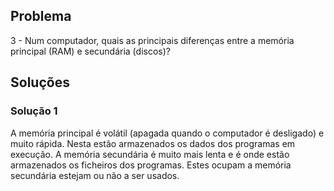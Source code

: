 ## Problema

3 - Num computador, quais as principais diferenças entre a memória principal
(RAM) e secundária (discos)?

## Soluções

### Solução 1

A memória principal é volátil (apagada quando o computador é desligado) e
muito rápida. Nesta estão armazenados os dados dos programas em execução.
A memória secundária é muito mais lenta e é onde estão armazenados os ficheiros
dos programas. Estes ocupam a memória secundária estejam ou não a ser usados.

